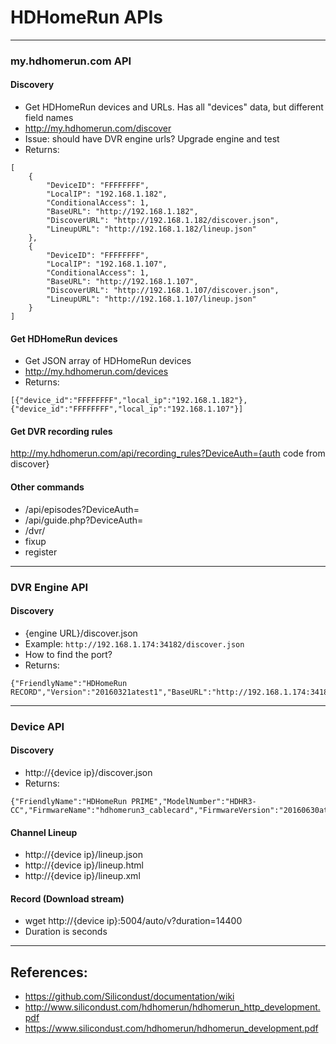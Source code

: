 # HDHomeRun APIs
---
### my.hdhomerun.com API
#### Discovery
- Get HDHomeRun devices and URLs. Has all "devices" data, but different field names
- http://my.hdhomerun.com/discover
- Issue: should have DVR engine urls? Upgrade engine and test
- Returns:
```
[
    {
        "DeviceID": "FFFFFFFF",
        "LocalIP": "192.168.1.182",
        "ConditionalAccess": 1,
        "BaseURL": "http://192.168.1.182",
        "DiscoverURL": "http://192.168.1.182/discover.json",
        "LineupURL": "http://192.168.1.182/lineup.json"
    },
    {
        "DeviceID": "FFFFFFFF",
        "LocalIP": "192.168.1.107",
        "ConditionalAccess": 1,
        "BaseURL": "http://192.168.1.107",
        "DiscoverURL": "http://192.168.1.107/discover.json",
        "LineupURL": "http://192.168.1.107/lineup.json"
    }
]
```

#### Get HDHomeRun devices
- Get JSON array of HDHomeRun devices
- http://my.hdhomerun.com/devices
- Returns:
```
[{"device_id":"FFFFFFFF","local_ip":"192.168.1.182"},{"device_id":"FFFFFFFF","local_ip":"192.168.1.107"}]
```

#### Get DVR recording rules
http://my.hdhomerun.com/api/recording_rules?DeviceAuth={auth code from discover}

#### Other commands
- /api/episodes?DeviceAuth=
- /api/guide.php?DeviceAuth=
- /dvr/
 - fixup
 - register

---
### DVR Engine API
#### Discovery
- {engine URL}/discover.json
- Example: ```http://192.168.1.174:34182/discover.json```
- How to find the port?
- Returns:
```
{"FriendlyName":"HDHomeRun RECORD","Version":"20160321atest1","BaseURL":"http://192.168.1.174:34182","StorageURL":"http://192.168.1.174:34182/recorded_files.json","FreeSpace":645576847360}
```

---
### Device API
#### Discovery
- http://{device ip}/discover.json
- Returns:
```
{"FriendlyName":"HDHomeRun PRIME","ModelNumber":"HDHR3-CC","FirmwareName":"hdhomerun3_cablecard","FirmwareVersion":"20160630atest2","DeviceID":"FFFFFFFF","DeviceAuth":"FFFFFFFF","TunerCount":3,"ConditionalAccess":1,"BaseURL":"http://192.168.1.182:80","LineupURL":"http://192.168.1.182:80/lineup.json"}
```

#### Channel Lineup
- http://{device ip}/lineup.json
- http://{device ip}/lineup.html
- http://{device ip}/lineup.xml

#### Record (Download stream)
- wget http://{device ip}:5004/auto/v<channel number>?duration=14400
- Duration is seconds

---
## References:
- https://github.com/Silicondust/documentation/wiki
- http://www.silicondust.com/hdhomerun/hdhomerun_http_development.pdf
- https://www.silicondust.com/hdhomerun/hdhomerun_development.pdf
